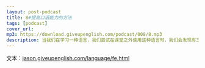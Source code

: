 ```yaml
---
layout: post-podcast
title: 8#提高口语能力的方法
tags: [podcast]
cover_url: 
mp3: https://download.giveupenglish.com/podcast/008/8.mp3
description: 当我们在学习一种语言，我们尝试在课堂之外使用这种语言时，我们会发现有三个方面是必须掌握的。首先是这种语言的结构，也就是语法；这种语言的词汇；还有这种语言的惯用和高效的表达方式，也就是使用方法。
---
```


文本：[jason.giveupenglish.com/language/fe.html](https://jason.giveupenglish.com/language/fe.html)
